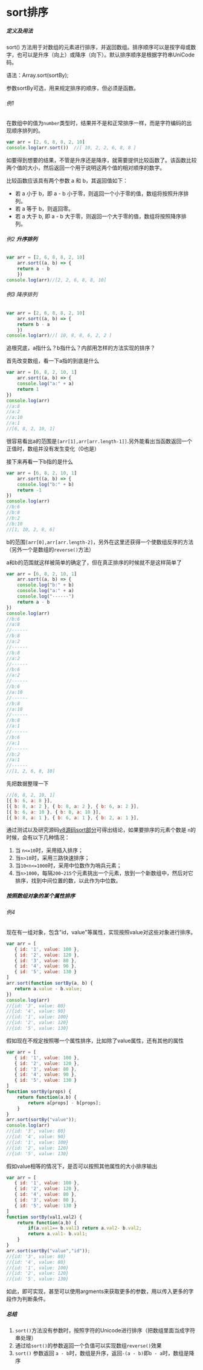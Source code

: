 # sort排序

##### 定义及用法

sort()  方法用于对数组的元素进行排序，并返回数组。排序顺序可以是按字母或数字，也可以是升序（向上）或降序（向下）。默认排序顺序是根据字符串UniCode码。

语法：Array.sort(sortBy);

参数sortBy可选，用来规定排序的顺序，但必须是函数。

###### 例1

在数组中的值为`number`​类型时，结果并不是和正常排序一样，而是字符编码的出现顺序排列的。

```js
var arr = [2, 6, 8, 8, 2, 10]
console.log(arr.sort())  //[ 10, 2, 2, 6, 8, 8 ]
```

如要得到想要的结果，不管是升序还是降序，就需要提供比较函数了。该函数比较两个值的大小，然后返回一个用于说明这两个值的相对顺序的数字。

比较函数应该具有两个参数 a 和 b，其返回值如下：

* 若 a 小于 b，即 a - b 小于零，则返回一个小于零的值，数组将按照升序排列。
* 若 a 等于 b，则返回零。
* 若 a 大于 b, 即 a - b 大于零，则返回一个大于零的值，数组将按照降序排列。

###### 例2  **升序排列**

```js
var arr = [2, 6, 8, 8, 2, 10]
    arr.sort((a, b) => {
	return a - b
    })
console.log(arr)//[2, 2, 6, 8, 8, 10]
```

###### 例3 降序排列

```js
var arr = [2, 6, 8, 8, 2, 10]
    arr.sort((a, b) => {
	return b - a
    })
console.log(arr)//[ 10, 8, 8, 6, 2, 2 ]
```

追根究底，a指什么？b指什么？内部用怎样的方法实现的排序？

首先改变数组，看一下a指的到底是什么

```js
var arr = [6, 8, 2, 10, 1]
    arr.sort((a, b) => {
    console.log("a:" + a)
    return 1
})
console.log(arr)
//a:8
//a:2
//a:10
//a:1
//[6, 8, 2, 10, 1]
```

很容易看出a的范围是`[arr[1],arr[arr.length-1]]`​.另外能看出当函数返回一个正值时，数组并没有发生变化（0也是）

接下来再看一下b指的是什么

```js
var arr = [6, 8, 2, 10, 1]
    arr.sort((a, b) => {
    console.log("b:" + b)
    return -1
})
console.log(arr)
//b:6
//b:8
//b:2
//b:10
//[1, 10, 2, 8, 6]
```

b的范围`[arr[0],arr[arr.length-2]`​，另外在这里还获得一个使数组反序的方法（另外一个是数组的`reverse()`​方法）

a和b的范围就这样被简单的确定了，但在真正排序的时候就不是这样简单了

```js
var arr = [6, 8, 2, 10, 1]
    arr.sort((a, b) => {
    console.log("b:" + b)
    console.log("a:" + a)
    console.log("------")
    return a - b
})
console.log(arr)
//b:6
//a:8
//------
//b:8
//a:2
//------
//b:8
//a:2
//------
//b:6
//a:2
//------
//b:6
//a:10
//------
//b:8
//a:10
//------
//b:8
//a:1
//------
//b:6
//a:1
//------
//b:2
//a:1
//------
//[1, 2, 6, 8, 10]
```

先把数据整理一下

```js
//[6, 8, 2, 10, 1]
[{ b: 6, a: 8 }],
[{ b: 8, a: 2 }, { b: 8, a: 2 }, { b: 6, a: 2 }],
[{ b: 6, a: 10 }, { b: 8, a: 10 }],
[{ b: 8, a: 1 }, { b: 6, a: 1 }, { b: 2, a: 1 }],
```

通过测试以及研究源码[v8源码sort部分](https://github.com/v8/v8/blob/98d735069d0937f367852ed968a33210ceb527c2/src/js/array.js#L709)可得出结论，如果要排序的元素个数是 `n`​的时候，会有以下几种情况：

1. 当 `n<=10`​时，采用插入排序；
2. 当`n>10`​时，采用三路快速排序；
3. 当`10<n<=1000`​时，采用中位数作为哨兵元素；
4. 当`n>1000`​，每隔`200~215`​个元素挑出一个元素，放到一个新数组中，然后对它排序，找到中间位置的数，以此作为中位数。

##### **按照数组对象的某个属性排序**

###### 例4

现在有一组对象，包含"id，value"等属性，实现按照value对这些对象进行排序。

```js
var arr = [
   { id: '1', value: 100 },
   { id: '2', value: 120 },
   { id: '3', value: 80 },
   { id: '4', value: 90 },
   { id: '5', value: 130 }
]
arr.sort(function sortBy(a, b) {
   return a.value - b.value;
})
console.log(arr)
//{id: '3', value: 80}
//{id: '4', value: 90}
//{id: '1', value: 100}
//{id: '2', value: 120}
//{id: '5', value: 130}
```

假如现在不规定按照哪一个属性排序，比如除了value属性，还有其他的属性

```js
var arr = [
   { id: '1', value: 100 },
   { id: '2', value: 120 },
   { id: '3', value: 80 },
   { id: '4', value: 90 },
   { id: '5', value: 130 }
]
function sortBy(props) {
    return function(a,b) {
        return a[props] - b[props];
    }
}
arr.sort(sortBy("value"));
console.log(arr)
//{id: '3', value: 80}
//{id: '4', value: 90}
//{id: '1', value: 100}
//{id: '2', value: 120}
//{id: '5', value: 130}
```

假如value相等的情况下，是否可以按照其他属性的大小排序输出

```js
var arr = [
   { id: '1', value: 100 },
   { id: '2', value: 120 },
   { id: '4', value: 80 },
   { id: '3', value: 80 },
   { id: '5', value: 130 }
]
function sortBy(val1,val2) {
    return function(a,b) {
        if(a.val1== b.val1) return a.val2- b.val2;
        return a.val1- b.val1;
    }
}
arr.sort(sortBy("value","id"));
//{id: '3', value: 80}
//{id: '4', value: 80}
//{id: '1', value: 100}
//{id: '2', value: 120}
//{id: '5', value: 130}
```

如此，即可实现，甚至可以使用argments来获取更多的参数，用以传入更多的字段作为判断条件。

##### 总结

1. ​`sort()`​方法没有参数时，按照字符的Unicode进行排序（把数组里面当成字符串处理）
2. 通过给`sort()`​的参数返回一个负值可以实现数组`reverse()`​效果
3. ​`sort()`​ 参数返回 `a - b`​时，数组是升序，返回`-(a - b)`​ 即`b - a`​时，数组是降序

‍
